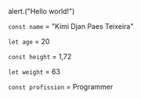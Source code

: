 
alert.("Hello world!")

```const name``` = "Kimi Djan Paes Teixeira"

```let age``` = 20

```const height``` = 1,72

```let weight``` = 63

```const profission``` = Programmer
